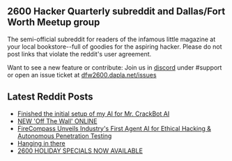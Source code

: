 ## 2600 Hacker Quarterly subreddit and Dallas/Fort Worth Meetup group
The semi-official subreddit for readers of the infamous little magazine at your local bookstore--full of goodies for the aspiring hacker. Please do not post links that violate the reddit's user agreement.

Want to see a new feature or contribute: 
Join us in [discord](https://dfw2600.dapla.net/chat) under #support or open an issue ticket at [dfw2600.dapla.net/issues](https://dfw2600.dapla.net/issues)

## Latest Reddit Posts
<!-- BLOG-POST-LIST:START -->
- [Finished the initial setup of my AI for Mr. CrackBot AI](https://www.reddit.com/r/2600/comments/1h6ticz/finished_the_initial_setup_of_my_ai_for_mr/)
- [NEW 'Off The Wall' ONLINE](https://2600.com/wall/03-12-2024)
- [FireCompass Unveils Industry's First Agent AI for Ethical Hacking & Autonomous Penetration Testing](https://www.reddit.com/r/2600/comments/1h61zd4/firecompass_unveils_industrys_first_agent_ai_for/)
- [Hanging in there](https://www.reddit.com/r/2600/comments/1h5vehb/hanging_in_there/)
- [2600 HOLIDAY SPECIALS NOW AVAILABLE](https://2600.com/content/2600-holiday-specials-now-available-0)
<!-- BLOG-POST-LIST:END -->
